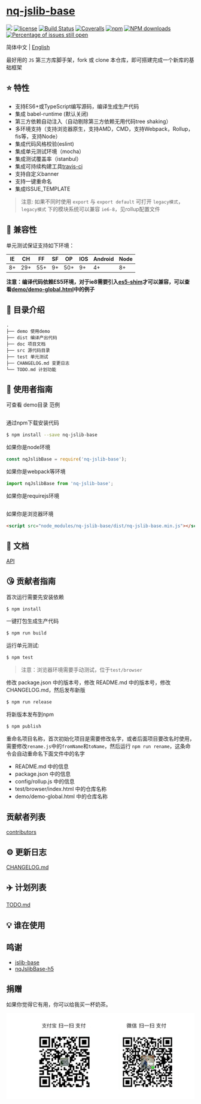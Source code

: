 # [nq-jslib-base](https://github.com/nqdy666/nq-jslib-base)
[![](https://img.shields.io/badge/Powered%20by-jslib%20base-brightgreen.svg)](https://github.com/nqdy666/nq-jslib-base)
[![license](https://img.shields.io/badge/license-MIT-blue.svg)](https://github.com/nqdy666/nq-jslib-base/blob/master/LICENSE)
[![Build Status](https://travis-ci.org/nqdy666/nq-jslib-base.svg?branch=master)](https://travis-ci.org/nqdy666/nq-jslib-base)
[![Coveralls](https://img.shields.io/coveralls/nqdy666/nq-jslib-base.svg)](https://coveralls.io/github/nqdy666/nq-jslib-base)
[![npm](https://img.shields.io/npm/v/nq-jslib-base)](https://www.npmjs.com/package/nq-jslib-base)
[![NPM downloads](http://img.shields.io/npm/dm/nq-jslib-base.svg?style=flat-square)](http://www.npmtrends.com/nq-jslib-base)
[![Percentage of issues still open](http://isitmaintained.com/badge/open/nqdy666/nq-jslib-base.svg)](http://isitmaintained.com/project/nqdy666/nq-jslib-base "Percentage of issues still open")

简体中文 | [English](./README.en.md)

最好用的 `JS` 第三方库脚手架，fork 或 clone 本仓库，即可搭建完成一个新库的基础框架

## :star: 特性

- 支持ES6+或TypeScript编写源码，编译生成生产代码
- 集成 babel-runtime (默认关闭)
- 第三方依赖自动注入（自动剔除第三方依赖无用代码tree shaking）
- 多环境支持（支持浏览器原生，支持AMD，CMD，支持Webpack，Rollup，fis等，支持Node）
- 集成代码风格校验(eslint)
- 集成单元测试环境（mocha）
- 集成测试覆盖率（istanbul）
- 集成可持续构建工具[travis-ci](https://www.travis-ci.org/)
- 支持自定义banner
- 支持一键重命名
- 集成ISSUE_TEMPLATE

> 注意: 如果不同时使用 `export` 与 `export default` 可打开 `legacy模式`，`legacy模式` 下的模块系统可以兼容 `ie6-8`，见rollup配置文件

## :pill: 兼容性
单元测试保证支持如下环境：

| IE   | CH   | FF   | SF   | OP   | IOS  | Android   | Node  |
| ---- | ---- | ---- | ---- | ---- | ---- | ---- | ----- |
| 8+   | 29+ | 55+  | 9+   | 50+  | 9+   | 4+   | 8+ |

**注意：编译代码依赖ES5环境，对于ie8需要引入[es5-shim](http://github.com/es-shims/es5-shim/)才可以兼容，可以查看[demo/demo-global.html](./demo/demo-global.html)中的例子**

## :open_file_folder: 目录介绍

```
.
├── demo 使用demo
├── dist 编译产出代码
├── doc 项目文档
├── src 源代码目录
├── test 单元测试
├── CHANGELOG.md 变更日志
└── TODO.md 计划功能
```

## :rocket: 使用者指南

可查看 demo目录 范例
```javascript

```

通过npm下载安装代码

```bash
$ npm install --save nq-jslib-base
```

如果你是node环境

```js
const nqJslibBase = require('nq-jslib-base');

```

如果你是webpack等环境

```js
import nqJslibBase from 'nq-jslib-base';
```

如果你是requirejs环境

```js
```

如果你是浏览器环境

```html
<script src="node_modules/nq-jslib-base/dist/nq-jslib-base.min.js"></script>
```

## :bookmark_tabs: 文档
[API](./doc/api.zh-CN.md)

## :kissing_heart: 贡献者指南

首次运行需要先安装依赖

```bash
$ npm install
```

一键打包生成生产代码

```bash
$ npm run build
```

运行单元测试:

```bash
$ npm test
```

> 注意：浏览器环境需要手动测试，位于`test/browser`

修改 package.json 中的版本号，修改 README.md 中的版本号，修改 CHANGELOG.md，然后发布新版

```bash
$ npm run release
```

将新版本发布到npm

```bash
$ npm publish
```

重命名项目名称，首次初始化项目是需要修改名字，或者后面项目要改名时使用，需要修改`rename.js`中的`fromName`和`toName`，然后运行 `npm run rename`，这条命令会自动重命名下面文件中的名字

- README.md 中的信息
- package.json 中的信息
- config/rollup.js 中的信息
- test/browser/index.html 中的仓库名称
- demo/demo-global.html 中的仓库名称

## 贡献者列表

[contributors](https://github.com/nqdy666/nq-jslib-base/graphs/contributors)

## :gear: 更新日志
[CHANGELOG.md](./CHANGELOG.md)

## :airplane: 计划列表
[TODO.md](./TODO.md)

## :bulb: 谁在使用

## 鸣谢
- [jslib-base](https://github.com/yanhaijing/jslib-base/tree/babel)
- [nqJslibBase-h5](https://github.com/jinwyp/nqJslibBase-h5)

## 捐赠

如果你觉得它有用，你可以给我买一杯奶茶。

<img width="650" src="https://raw.githubusercontent.com/nqdy666/nq-jslib-base/master/qrcode-donation.png" alt="donation">
